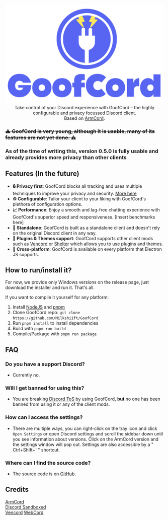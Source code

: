 <div align="center">
<img src="./assets/GoofCord.png" width="520">
  <br>Take control of your Discord experience with GoofCord – the highly configurable and privacy focussed Discord client.<br>Based on <a href="https://github.com/ArmCord/ArmCord">ArmCord</a>.
</div>

### ~~:warning: GoofCord is very young, although it is usable, many of its features are not yet done. :warning:~~
### As of the time of writing this, version 0.5.0 is fully usable and already provides more privacy than other clients

## Features (In the future)
- **:lock: Privacy first**: GoofCord blocks all tracking and uses multiple techniques to improve your privacy and security. [More here](https://github.com/Milkshiift/GoofCord/wiki/Placeholder)
- **:gear: Configurable**: Tailor your client to your liking with GoofCord's plethora of configuration options.
- **:chart_with_upwards_trend: Performance**: Enjoy a smooth and lag-free chatting experience with GoofCord's superior speed and responsiveness. [Insert benchmarks here]
- **:bookmark: Standalone**: GoofCord is built as a standalone client and doesn't rely on the original Discord client in any way.
- **:electric_plug: Plugins & Themes support**: GoofCord supports other client mods such as [Vencord](https://github.com/Vendicated/Vencord) or [Shelter](https://github.com/uwu/shelter) which allows you to use plugins and themes.
- **:iphone: Cross-platform**: GoofCord is available on every platform that Electron JS supports.

## How to run/install it?

For now, we provide only Windows versions on the release page, just download the installer and run it. That's all.

If you want to compile it yourself for any platform:
1. Install [NodeJS](https://nodejs.dev) and [pnpm](https://pnpm.io/installation#using-npm)
2. Clone GoofCord repo: `git clone https://github.com/Milkshiift/GoofCord`    
3. Run `pnpm install` to install dependencies   
4. Build with `pnpm run build`   
5. Compile/Package with `pnpm run package`  

## FAQ
### Do you have a support Discord?
- Currently no.

### Will I get banned for using this?   
- You are breaking [Discord ToS](https://discord.com/terms#software-in-discord%E2%80%99s-services) by using GoofCord, **but** no one has been banned from using it or any of the client mods.

### How can I access the settings?
- There are multiple ways, you can right-click on the tray icon and click `Open Settings` or open Discord settings and scroll the sidebar down until you see information about versions. Click on the ArmCord version and the settings window will pop out. Settings are also accessible by a " Ctrl+Shift+' " shortcut.

### Where can I find the source code?
- The source code is on [GitHub](https://github.com/Milkshiift/GoofCord/).

## Credits

[ArmCord](https://github.com/ArmCord/ArmCord)  
[Discord Sandboxed](https://github.com/khlam/discord-sandboxed)  
[Vencord](https://github.com/Vendicated/Vencord)
[WebCord](https://github.com/SpacingBat3/WebCord)
